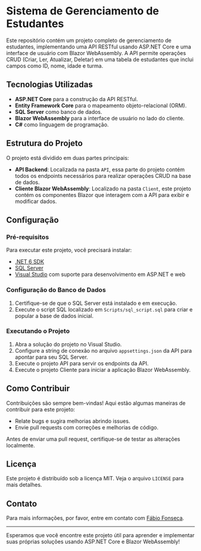 # Sistema de Gerenciamento de Estudantes

Este repositório contém um projeto completo de gerenciamento de estudantes, implementando uma API RESTful usando ASP.NET Core e uma interface de usuário com Blazor WebAssembly. A API permite operações CRUD (Criar, Ler, Atualizar, Deletar) em uma tabela de estudantes que inclui campos como ID, nome, idade e turma.

## Tecnologias Utilizadas

- **ASP.NET Core** para a construção da API RESTful.
- **Entity Framework Core** para o mapeamento objeto-relacional (ORM).
- **SQL Server** como banco de dados.
- **Blazor WebAssembly** para a interface de usuário no lado do cliente.
- **C#** como linguagem de programação.

## Estrutura do Projeto

O projeto está dividido em duas partes principais:

- **API Backend**: Localizada na pasta `API`, essa parte do projeto contém todos os endpoints necessários para realizar operações CRUD na base de dados.
- **Cliente Blazor WebAssembly**: Localizado na pasta `Client`, este projeto contém os componentes Blazor que interagem com a API para exibir e modificar dados.

## Configuração

### Pré-requisitos

Para executar este projeto, você precisará instalar:

- [.NET 6 SDK](https://dotnet.microsoft.com/download)
- [SQL Server](https://www.microsoft.com/en-us/sql-server/sql-server-downloads)
- [Visual Studio](https://visualstudio.microsoft.com/downloads/) com suporte para desenvolvimento em ASP.NET e web

### Configuração do Banco de Dados

1. Certifique-se de que o SQL Server está instalado e em execução.
2. Execute o script SQL localizado em `Scripts/sql_script.sql` para criar e popular a base de dados inicial.

### Executando o Projeto

1. Abra a solução do projeto no Visual Studio.
2. Configure a string de conexão no arquivo `appsettings.json` da API para apontar para seu SQL Server.
3. Execute o projeto API para servir os endpoints da API.
4. Execute o projeto Cliente para iniciar a aplicação Blazor WebAssembly.

## Como Contribuir

Contribuições são sempre bem-vindas! Aqui estão algumas maneiras de contribuir para este projeto:

- Relate bugs e sugira melhorias abrindo issues.
- Envie pull requests com correções e melhorias de código.

Antes de enviar uma pull request, certifique-se de testar as alterações localmente.

## Licença

Este projeto é distribuído sob a licença MIT. Veja o arquivo `LICENSE` para mais detalhes.

## Contato

Para mais informações, por favor, entre em contato com [Fábio Fonseca](fabiosfon@gmail.com).

---

Esperamos que você encontre este projeto útil para aprender e implementar suas próprias soluções usando ASP.NET Core e Blazor WebAssembly!
